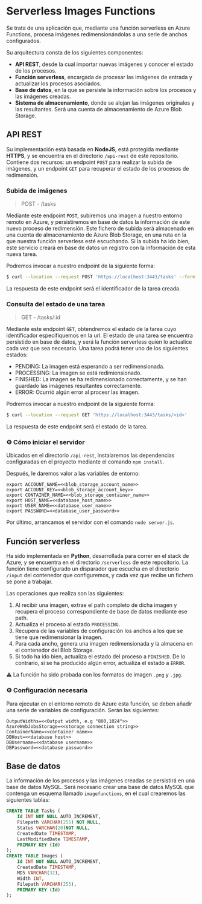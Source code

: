 # Serverless Images Functions

Se trata de una aplicación que, mediante una función serverless en Azure Functions, procesa imágenes redimensionándolas a una serie de anchos configurados.

Su arquitectura consta de los siguientes componentes:

- **API REST**, desde la cual importar nuevas imágenes y conocer el estado de los procesos.
- **Función serverless**, encargada de procesar las imágenes de entrada y actualizar los procesos asociados.
- **Base de datos**, en la que se persiste la información sobre los procesos y las imágenes creadas.
- **Sistema de almacenamiento**, donde se alojan las imágenes originales y las resultantes. Será una cuenta de almacenamiento de Azure Blob Storage.

## API REST

Su implementación está basada en **NodeJS**, está protegida mediante **HTTPS**, y se encuentra en el directorio `/api-rest` de este repositorio. 
Contiene dos recursos: un endpoint `POST` para realizar la subida de imágenes, y un endpoint `GET` para recuperar el estado de los procesos de redimensión.

### Subida de imágenes

> POST - /tasks

Mediante este endpoint `POST`, subiremos una imagen a nuestro entorno remoto en Azure, y persistiremos en base de datos la información de este nuevo proceso de redimensión.
Este fichero de subida será almacenado en una cuenta de almacenamiento de Azure Blob Storage, en una ruta en la que nuestra función serverless esté escuchando.
Si la subida ha ido bien, este servicio creará en base de datos un registro con la información de esta nueva tarea.

Podremos invocar a nuestro endpoint de la siguiente forma:

```bash
$ curl --location --request POST 'https://localhost:3443/tasks' --form 'image=@"/home/path/<image_path>"'
```

La respuesta de este endpoint será el identificador de la tarea creada.

### Consulta del estado de una tarea

> GET - /tasks/:id

Mediante este endpoint `GET`, obtendremos el estado de la tarea cuyo identificador especifiquemos en la url. El estado de una tarea se encuentra persistido en base de datos, y será la función serverless quien lo actualice cada vez que sea necesario.
Una tarea podrá tener uno de los siguientes estados:

- PENDING: La imagen está esperando a ser redimensionada.
- PROCESSING: La imagen se está redimiensionado.
- FINISHED: La imagen se ha redimensionado correctamente, y se han guardado las imágenes resultantes correctamente.
- ERROR: Ocurrió algún error al procesr las imagen.

Podremos invocar a nuestro endpoint de la siguiente forma:

```bash
$ curl --location --request GET 'https://localhost:3443/tasks/<id>'
```

La respuesta de este endpoint será el estado de la tarea.

### :gear: Cómo iniciar el servidor

Ubicados en el directorio `/api-rest`, instalaremos las dependencias configuradas en el proyecto mediante el comando `npm install`.

Después, le daremos valor a las variables de entorno:
```
export ACCOUNT_NAME=<<blob_storage_account_name>>
export ACCOUNT_KEY=<<blob_storage_account_key>>
export CONTAINER_NAME=<<blob_storage_container_name>>
export HOST_NAME=<<database_host_name>>
export USER_NAME=<<database_user_name>>
export PASSWORD=<<database_user_password>>
```

Por último, arrancamos el servidor con el comando `node server.js`.

## Función serverless

Ha sido implementada en **Python**, desarrollada para correr en el stack de Azure, y se encuentra en el directorio `/serverless` de este repositorio. La función tiene configurado un disparador que escucha en el directorio `/input` del contenedor que configuremos, y cada vez que recibe un fichero se pone a trabajar.

Las operaciones que realiza son las siguientes:

1. Al recibir una imagen, extrae el path completo de dicha imagen y recupera el proceso correspondiente de base de datos mediante ese path.
2. Actualiza el proceso al estado `PROCESSING`.
3. Recupera de las variables de configuración los anchos a los que se tiene que redimensionar la imagen.
4. Para cada ancho, genera una imagen redimensionada y la almacena en el contenedor del Blob Storage.
5. Si todo ha ido bien, actualiza el estado del proceso a `FINISHED`. De lo contrario, si se ha producido algún error, actualiza el estado a `ERROR`.

:warning: La función ha sido probada con los formatos de imagen `.png` y `.jpg`.

### :gear: Configuración necesaria

Para ejecutar en el entorno remoto de Azure esta función, se deben añadir una serie de variables de configuración. Serán las siguientes:

```
OutputWidths=<<Output width, e.g "800,1024">>
AzureWebJobsStorage=<<storage connection string>>
ContainerName=<<container name>>
DBHost=<<database host>>
DBUsername=<<database username>>
DBPassword=<<database password>>
```

## Base de datos

La información de los procesos y las imágenes creadas se persistirá en una base de datos MySQL. Será necesario crear una base de datos MySQL que contenga un esquema llamado `imagefunctions`, en el cual crearemos las siguientes tablas:

```sql
CREATE TABLE Tasks (
    Id INT NOT NULL AUTO_INCREMENT,
    Filepath VARCHAR(255) NOT NULL,
    Status VARCHAR(20)NOT NULL,
    CreatedDate TIMESTAMP,
    LastModifiedDate TIMESTAMP,
    PRIMARY KEY (Id)
);
CREATE TABLE Images (
    Id INT NOT NULL AUTO_INCREMENT,
    CreatedDate TIMESTAMP,
    MD5 VARCHAR(32),
    Width INT,
    Filepath VARCHAR(255),
    PRIMARY KEY (Id)
);
```
